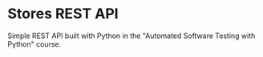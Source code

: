 # Stores REST API

Simple REST API built with Python in the "Automated Software Testing with Python" course.
